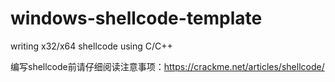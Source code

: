 # windows-shellcode-template
writing x32/x64 shellcode using C/C++

编写shellcode前请仔细阅读注意事项：https://crackme.net/articles/shellcode/

